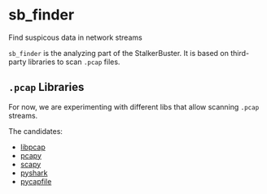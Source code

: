 # sb_finder

Find suspicous data in network streams

`sb_finder` is the analyzing part of the StalkerBuster. It is based on
third-party libraries to scan `.pcap` files.

## `.pcap` Libraries

For now, we are experimenting with different libs that allow scanning `.pcap`
streams.

The candidates:

- [libpcap](https://pypi.org/project/libpcap/)
- [pcapy](https://github.com/SecureAuthCorp/pcapy)
- [scapy](https://scapy.net)
- [pyshark](https://pypi.org/project/pyshark/)
- [pycapfile](https://pypi.org/project/pypcapfile/)

